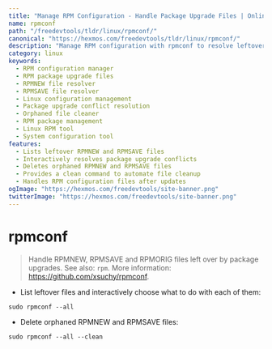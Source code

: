 ```yaml
---
title: "Manage RPM Configuration - Handle Package Upgrade Files | Online Free DevTools by Hexmos"
name: rpmconf
path: "/freedevtools/tldr/linux/rpmconf/"
canonical: "https://hexmos.com/freedevtools/tldr/linux/rpmconf/"
description: "Manage RPM configuration with rpmconf to resolve leftover RPMNEW and RPMSAVE files after package upgrades. Resolve conflicts and clean orphaned files. Free online tool, no registration required."
category: linux
keywords:
  - RPM configuration manager
  - RPM package upgrade files
  - RPMNEW file resolver
  - RPMSAVE file resolver
  - Linux configuration management
  - Package upgrade conflict resolution
  - Orphaned file cleaner
  - RPM package management
  - Linux RPM tool
  - System configuration tool
features:
  - Lists leftover RPMNEW and RPMSAVE files
  - Interactively resolves package upgrade conflicts
  - Deletes orphaned RPMNEW and RPMSAVE files
  - Provides a clean command to automate file cleanup
  - Handles RPM configuration files after updates
ogImage: "https://hexmos.com/freedevtools/site-banner.png"
twitterImage: "https://hexmos.com/freedevtools/site-banner.png"
---
```


# rpmconf

> Handle RPMNEW, RPMSAVE and RPMORIG files left over by package upgrades.
> See also: `rpm`.
> More information: <https://github.com/xsuchy/rpmconf>.

- List leftover files and interactively choose what to do with each of them:

`sudo rpmconf --all`

- Delete orphaned RPMNEW and RPMSAVE files:

`sudo rpmconf --all --clean`
